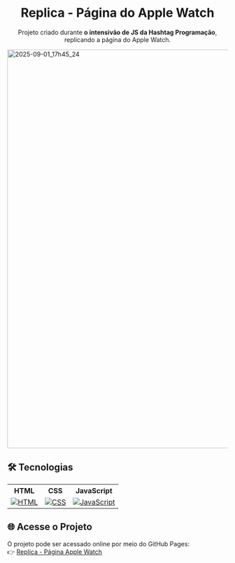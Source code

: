 <h1 align="center"> Replica - Página do Apple Watch </h1>

<p align ="center">Projeto criado durante <strong>o intensivão de JS da Hashtag Programação</strong>, replicando a página do Apple Watch.</p>
<img width="1920" height="911" alt="2025-09-01_17h45_24" src="https://github.com/user-attachments/assets/9fb53581-eb61-455c-9d91-3602c23780a4" />

## 🛠 Tecnologias

<div align="center">
  <table>
    <tr>
      <th>HTML</th>
      <th>CSS</th>
      <th>JavaScript</th>
    </tr>
    <tr>
      <td align="center"><a href="https://skillicons.dev"><img src="https://skillicons.dev/icons?i=html" alt="HTML"></a></td>
      <td align="center"><a href="https://skillicons.dev"><img src="https://skillicons.dev/icons?i=css" alt="CSS"></a></td>
      <td align="center"><a href="https://skillicons.dev"><img src="https://skillicons.dev/icons?i=javascript" alt="JavaScript"></a></td>
    </tr>
  </table>
</div>

## 🌐 Acesse o Projeto
O projeto pode ser acessado online por meio do GitHub Pages: <br>
👉 [Replica - Página Apple Watch](https://joaocriminacio.github.io/PaginaRelogioMaca/)
